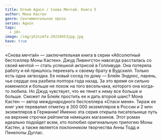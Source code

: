```yaml
---
title: Dream Again / Снова Мечтай. Книга 5
author: Мона Кастен
genre: Сентиментальная проза
series: Again
tags:
  - 18+
image: /img/yh2zzmfa-29234653jpg.jpg
have: true
---
```

«Снова мечтай» — заключительная книга в серии «Абсолютный бестселлер Моны Кастен».   Джуд Ливингстон навсегда рассталась со своей мечтой — стать успешной актрисой в Голливуде. Она потеряла работу и ей пришлось переехать к своему брату в Вудсхилл.   Только есть одна загвоздка. Ее новый сосед по дому — Блейк Эндрюс, парень, чье сердце она разбила полтора года назад. За это время он сильно изменился и больше не похож на того весельчака, которого она когда-то любила.   Но Джуд чувствует, что ее тянет к нему все больше и больше. Сможет ли Блейк простить ее и дать второй шанс?   Мона Кастен — автор международного бестселлера «Спаси меня». Тираж ее книг уже перевалил отметку в 300 000 экземпляров в России и 2 млн экземпляров в Германии! Именно эта серия открыла писательнице путь на верхние строчки рейтингов немецких магазинов.   Этот роман идеально подойдет всем, кто полюбил оригинальную трилогию Моны Кастен, а также является поклонником творчества Анны Тодд и Пенелопы Дуглас.